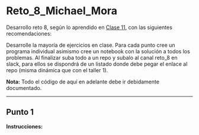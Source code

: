 # Reto_8_Michael_Mora
Desarrollo reto 8, según lo aprendido en [Clase 11](http://https://github.com/fegonzalez7/pdc_unal_clase11 "Clase 11"), con las siguientes recomendaciones:

Desarrolle la mayoría de ejercicios en clase. Para cada punto cree un programa individual asimismo cree un notebook con la solución a todos los problemas. Al finalizar suba todo a un repo y subalo al canal reto_8 en slack, para ellos se dispondrá de un listado donde debe pegar el enlace al repo (misma dinámica que con el taller 1).

**Nota:** Todo el código de aquí en adelante debe ir debidamente documentado.
_______________________________
## **Punto 1**

**Instrucciones:** 
